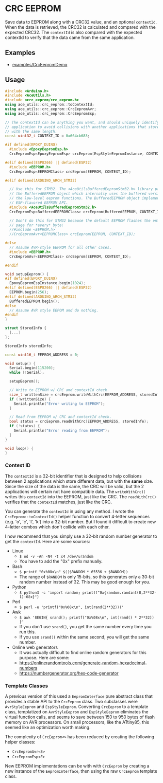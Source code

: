 # CRC EEPROM

Save data to EEPROM along with a CRC32 value, and an optional `contextId`. When
the data is retrieved, the CRC32 is calculated and compared with the expected
CRC32. The `contextId` is also compared with the expected contextId to verify
that the data came from the same application.

## Examples

* [examples/CrcEepromDemo](../../examples/CrcEepromDemo)

## Usage

```C++
#include <Arduino.h>
#include <AceUtils.h>
#include <crc_eeprom/crc_eeprom.h>
using ace_utils::crc_eeprom::toContextId;
using ace_utils::crc_eeprom::CrcEepromAvr;
using ace_utils::crc_eeprom::CrcEepromEsp;

// The contextId can be anything you want, and should uniquely identify the
// application to avoid collisions with another applications that store data
// with the same length.
const uint32_t CONTEXT_ID = 0x664cb683;

#if defined(EPOXY_DUINO)
  #include <EpoxyEepromEsp.h>
  CrcEepromEsp<EpoxyEepromEsp> crcEeprom(EspStyleEepromInstance, CONTEXT_ID);

#elif defined(ESP8266) || defined(ESP32)
  #include <EEPROM.h>
  CrcEepromEsp<EEPROMClass> crcEeprom(EEPROM, CONTEXT_ID);

#elif defined(ARDUINO_ARCH_STM32)

  // Use this for STM32. The <AceUtilsBufferedEepromStm32.h> library provides
  // the BufferedEEPROM object which internally uses the buffered versions of
  // the low-level eeprom functions. The BufferedEEPROM object implements the
  // ESP-flavored EEPROM API.
  #include <AceUtilsBufferedEepromStm32.h>
  CrcEepromEsp<BufferedEEPROMClass> crcEeprom(BufferedEEPROM, CONTEXT_ID);

  // Don't do this for STM32 because the default EEPROM flashes the entire
  // page for *every* byte!
  //#include <EEPROM.h>
  //CrcEepromAvr<EEPROMClass> crcEeprom(EEPROM, CONTEXT_ID);

#else
  // Assume AVR-style EEPROM for all other cases.
  #include <EEPROM.h>
  CrcEepromAvr<EEPROMClass> crcEeprom(EEPROM, CONTEXT_ID);

#endif

void setupEeprom() {
#if defined(EPOXY_DUINO)
  EpoxyEepromEspInstance.begin(1024);
#elif defined(ESP8266) || defined(ESP32)
  EEPROM.begin(256);
#elif defined(ARDUINO_ARCH_STM32)
  BufferedEEPROM.begin();
#else
  // Assume AVR style EEPOM and do nothing.
#endif
}

struct StoredInfo {
  [...]
};

StoredInfo storedInfo;

const uint16_t EEPROM_ADDRESS = 0;

void setup() {
  Serial.begin(115200);
  while (!Serial);

  setupEeprom();

  // Write to EEPROM w/ CRC and contextId check.
  size_t writtenSize = crcEeprom.writeWithCrc(EEPROM_ADDRESS, storedInfo);
  if (!writtenSize) {
    Serial.println("Error writing to EEPROM");
  }

  // Read from EEPROM w/ CRC and contextId check.
  bool status = crcEeprom.readWithCrc(EEPROM_ADDRESS, storedInfo);
  if (!status) {
    Serial.println("Error reading from EEPROM");
  }
}

void loop() {
}
```

### Context ID

The `contextId` is a 32-bit identifier that is designed to help collisions
between 2 applications which store different data, but with the **same** size.
Since the size of the data is the same, the CRC will be valid, but the 2
applications will certain not have compatible data. The `writeWithCrc()` writes
this `contextId` into the EEPROM, just like the CRC. The `readWithCrc()`
verifies that the `contextId` matches, just like the CRC.

You can generate the `contextId` in using any method. I wrote the
`CrcEeprom::toContextId()` helper function to convert 4-letter sequences (e.g.
'o', 'c', 'l', 'k') into a 32-bit number. But I found it difficult to create new
4-letter combos which don't collide with each other.

I now recommend that you simply use a 32-bit random number generator to get
the `contextId`. Here are some sources:

* Linux
    * `$ od -v -An -N4 -t x4 /dev/urandom`
    * You have to add the "0x" prefix manually.
* Bash
    * `$ printf "0x%08x\n" $(($RANDOM * 65536 + $RANDOM))`
    * The range of `$RANDOM` is only 15-bits, so this generates only a 30-bit
      random number instead of 32. This may be good enough for you.
* Python
    * `$ python3 -c 'import random; print(f"0x{random.randint(0,2**32-1):08x}")`
* Perl
    * `$ perl -e 'printf("0x%08x\n", int(rand(2**32)))'`
* Awk
    * `$ awk 'BEGIN{ srand(); printf("0x%08x\n", int(rand() * 2**32)) }'`
    * If you don't use `srand()`, you get the same number every time you run
      this.
    * If you use `srand()` within the same second, you will get the same number.
* Online web generators
    * It was actually difficult to find online random generators for this
      purpose. Here are some:
    * https://onlinerandomtools.com/generate-random-hexadecimal-numbers
    * https://numbergenerator.org/hex-code-generator

### Template Classes

A previous version of this used a `EepromInterface` pure abstract class that
provides a stable API to the `CrcEeprom` class. Two subclasses were
`AvrStyleEeprom` and `EspStyleEeprom`. Converting `CrcEeprom` to a template
class, templatized on `AvrStyleEeprom` and `EspStyleEeprom` eliminates the
virtual function calls, and seems to save between 150 to 950 bytes of flash
memory on AVR processors. On small processors, like the ATtiny85, this seemed
like an optimization worth making.

The complexity of `CrcEeprom<>` has been reduced by creating the following
helper classes:

* `CrcEepromAvr<E>`
* `CrcEepromEsp<E>`

New EEPROM implementations can be with with `CrcEeprom` by creating a new
instance of the `EepromInterface`, then using the raw `CrcEeprom` template
class.
